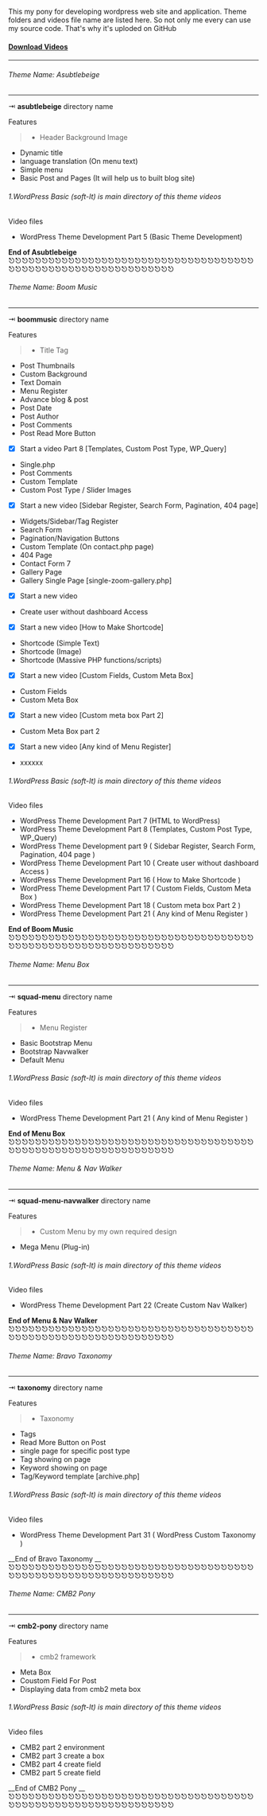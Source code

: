 This my pony for developing   wordpress web site and application. Theme folders and videos file name are listed here. So not only me every can use my source code. That's why it's uploded on GitHub
 #### [Download Videos](https://drive.google.com/open?id=1NkBq-kJ207r94n1KdRPGMGyzfZVx8OV7)
 ----
 ###### Theme Name: Asubtlebeige 
------------------------------------------------------------
 ⇥ __asubtlebeige__ directory name 
 
Features
 > * Header Background Image
* Dynamic title
* language translation (On menu text)
* Simple menu
* Basic Post and Pages (It will help us to built blog site)

###### 1.WordPress Basic (soft-It) is main directory of this theme videos

Video files
+ WordPress Theme Development Part 5 (Basic Theme Development)


__End of Asubtlebeige__
⎋⎋⎋⎋⎋⎋⎋⎋⎋⎋⎋⎋⎋⎋⎋⎋⎋⎋⎋⎋⎋⎋⎋⎋⎋⎋⎋⎋⎋⎋⎋⎋⎋⎋⎋⎋⎋⎋⎋⎋⎋⎋⎋⎋⎋⎋⎋⎋⎋⎋⎋⎋⎋⎋⎋⎋⎋⎋⎋⎋⎋⎋


###### Theme Name: Boom Music 
------------------------------------------------------------
 ⇥ __boommusic__ directory name 

Features
 > * Title Tag
* Post Thumbnails
* Custom Background
* Text Domain
* Menu Register
* Advance blog & post
* Post Date
* Post Author
* Post Comments
* Post Read More Button
* [x] Start a video Part 8  [Templates, Custom Post Type, WP_Query]
* Single.php
* Post Comments
* Custom Template
* Custom Post Type / Slider Images
* [x] Start a new video  [Sidebar Register, Search Form, Pagination, 404 page]
* Widgets/Sidebar/Tag Register
* Search Form
* Pagination/Navigation Buttons
* Custom Template (On contact.php page)
* 404 Page
* Contact Form 7
* Gallery Page
* Gallery Single Page [single-zoom-gallery.php]
* [x] Start a new video
* Create user without dashboard Access
* [x] Start a new video  [How to Make Shortcode]
* Shortcode (Simple Text)
* Shortcode (Image)
* Shortcode (Massive PHP functions/scripts)
* [x] Start a new video  [Custom Fields, Custom Meta Box]
* Custom Fields
* Custom Meta Box
* [x] Start a new video  [Custom meta box Part 2]
* Custom Meta Box  part 2
* [x] Start a new video   [Any kind of Menu Register]
* xxxxxx

######  1.WordPress Basic (soft-It) is main directory of this theme videos

Video files
+ WordPress Theme Development Part 7 (HTML to WordPress)
+ WordPress Theme Development Part 8 (Templates, Custom Post Type, WP_Query)
+ WordPress Theme Development part 9 ( Sidebar Register, Search Form, Pagination, 404 page )
+ WordPress Theme Development Part 10 ( Create user without dashboard Access )
+ WordPress Theme Development Part 16 ( How to Make Shortcode )
+ WordPress Theme Development Part 17 ( Custom Fields, Custom Meta Box )
+ WordPress Theme Development Part 18 ( Custom meta box Part 2 )
+ WordPress Theme Development Part 21 ( Any kind of Menu Register )

__End of Boom Music__
⎋⎋⎋⎋⎋⎋⎋⎋⎋⎋⎋⎋⎋⎋⎋⎋⎋⎋⎋⎋⎋⎋⎋⎋⎋⎋⎋⎋⎋⎋⎋⎋⎋⎋⎋⎋⎋⎋⎋⎋⎋⎋⎋⎋⎋⎋⎋⎋⎋⎋⎋⎋⎋⎋⎋⎋⎋⎋⎋⎋⎋⎋



 ###### Theme Name: Menu Box  
------------------------------------------------------------
 ⇥ __squad-menu__ directory name 

Features
 > * Menu Register
* Basic Bootstrap Menu
* Bootstrap Navwalker
* Default Menu

######  1.WordPress Basic (soft-It) is main directory of this theme videos

Video files
+ WordPress Theme Development Part 21 ( Any kind of Menu Register )

__End of Menu Box__
⎋⎋⎋⎋⎋⎋⎋⎋⎋⎋⎋⎋⎋⎋⎋⎋⎋⎋⎋⎋⎋⎋⎋⎋⎋⎋⎋⎋⎋⎋⎋⎋⎋⎋⎋⎋⎋⎋⎋⎋⎋⎋⎋⎋⎋⎋⎋⎋⎋⎋⎋⎋⎋⎋⎋⎋⎋⎋⎋⎋⎋⎋




 ###### Theme Name: Menu & Nav Walker
------------------------------------------------------------
 ⇥ __squad-menu-navwalker__ directory name 

Features
 > * Custom Menu by my own required design
* Mega Menu (Plug-in)


######  1.WordPress Basic (soft-It) is main directory of this theme videos

Video files
+ WordPress Theme Development Part 22 (Create Custom Nav Walker)

__End of Menu & Nav Walker__
⎋⎋⎋⎋⎋⎋⎋⎋⎋⎋⎋⎋⎋⎋⎋⎋⎋⎋⎋⎋⎋⎋⎋⎋⎋⎋⎋⎋⎋⎋⎋⎋⎋⎋⎋⎋⎋⎋⎋⎋⎋⎋⎋⎋⎋⎋⎋⎋⎋⎋⎋⎋⎋⎋⎋⎋⎋⎋⎋⎋⎋⎋




 ###### Theme Name: Bravo Taxonomy 
------------------------------------------------------------
 ⇥ __taxonomy__ directory name 

Features
 > * Taxonomy
* Tags
* Read More Button on Post
* single page for specific post type
* Tag showing on page
* Keyword showing on page
* Tag/Keyword template [archive.php]

######  1.WordPress Basic (soft-It) is main directory of this theme videos

Video files
+ WordPress Theme Development Part 31 ( WordPress Custom Taxonomy )

__End of Bravo Taxonomy __
⎋⎋⎋⎋⎋⎋⎋⎋⎋⎋⎋⎋⎋⎋⎋⎋⎋⎋⎋⎋⎋⎋⎋⎋⎋⎋⎋⎋⎋⎋⎋⎋⎋⎋⎋⎋⎋⎋⎋⎋⎋⎋⎋⎋⎋⎋⎋⎋⎋⎋⎋⎋⎋⎋⎋⎋⎋⎋⎋⎋⎋⎋


 ###### Theme Name: CMB2 Pony
------------------------------------------------------------
 ⇥ __cmb2-pony__ directory name 

Features
 > * cmb2 framework
* Meta Box
* Coustom Field For Post
* Displaying data from cmb2 meta box

######  1.WordPress Basic (soft-It) is main directory of this theme videos

Video files
+ CMB2 part 2 environment
+ CMB2 part 3 create a box
+ CMB2 part 4 create field
+ CMB2 part 5 create field

__End of CMB2 Pony __
⎋⎋⎋⎋⎋⎋⎋⎋⎋⎋⎋⎋⎋⎋⎋⎋⎋⎋⎋⎋⎋⎋⎋⎋⎋⎋⎋⎋⎋⎋⎋⎋⎋⎋⎋⎋⎋⎋⎋⎋⎋⎋⎋⎋⎋⎋⎋⎋⎋⎋⎋⎋⎋⎋⎋⎋⎋⎋⎋⎋⎋⎋











